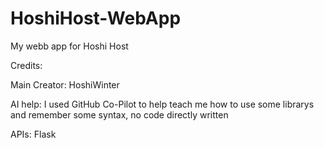 # HoshiHost-WebApp
My webb app for Hoshi Host

  Credits:
  
Main Creator:
HoshiWinter

AI help:
I used GitHub Co-Pilot to help teach me how to use some librarys and remember some syntax, no code directly written

APIs:
Flask
